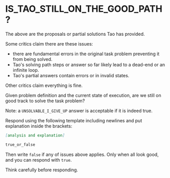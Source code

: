 # IS_TAO_STILL_ON_THE_GOOD_PATH?

The above are the proposals or partial solutions Tao has provided. 

Some critics claim there are these issues:

* there are fundamental errors in the original task problem preventing it from being solved.
* Tao's solving path steps or answer so far likely lead to a dead-end or an infinite loop.
* Tao's partial answers contain errors or in invalid states.

Other critics claim everything is fine.

Given problem definition and the current state of execution, are we still on good track to solve the task problem? 

Note: a `UNSOLVABLE_I_GIVE_UP` answer is acceptable if it is indeed true.

Respond using the following template including newlines and put explanation inside the brackets:

```markdown
[analysis and explanation]

true_or_false
```

Then write `false` if any of issues above applies. Only when all look good, and you can respond with `true`.

Think carefully before responding.
